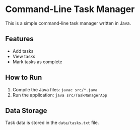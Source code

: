 # Command-Line Task Manager

This is a simple command-line task manager written in Java.

## Features
- Add tasks
- View tasks
- Mark tasks as complete

## How to Run
1. Compile the Java files: `javac src/*.java`
2. Run the application: `java src/TaskManagerApp`

## Data Storage
Task data is stored in the `data/tasks.txt` file.